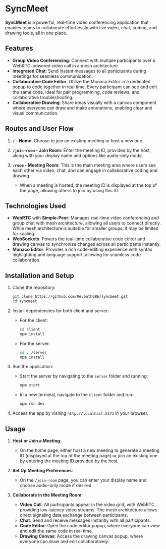 # SyncMeet

**SyncMeet** is a powerful, real-time video conferencing application that enables teams to collaborate effortlessly with live video, chat, coding, and drawing tools, all in one place.

## Features

- **Group Video Conferencing**: Connect with multiple participants over a WebRTC-powered video call in a mesh architecture.
- **Integrated Chat**: Send instant messages to all participants during meetings for seamless communication.
- **Collaborative Code Editor**: Utilize the Monaco Editor in a dedicated popup to code together in real time. Every participant can see and edit the same code, ideal for pair programming, code reviews, and collaborative troubleshooting.
- **Collaborative Drawing**: Share ideas visually with a canvas component where everyone can draw and make annotations, enabling clear and visual communication.

## Routes and User Flow

1. **`/` - Home**: Choose to join an existing meeting or host a new one.
2. **`/join-room` - Join Room**: Enter the meeting ID, provided by the host, along with your display name and options like audio-only mode.
3. **`/room` - Meeting Room**: This is the main meeting area where users see each other via video, chat, and can engage in collaborative coding and drawing.

   - When a meeting is hosted, the meeting ID is displayed at the top of the page, allowing others to join by using this ID.

## Technologies Used

- **WebRTC** with **Simple-Peer**: Manages real-time video conferencing and group chat with mesh architecture, allowing all users to connect directly. While mesh architecture is suitable for smaller groups, it may be limited for scaling.
- **WebSockets**: Powers the real-time collaborative code editor and drawing canvas to synchronize changes across all participants instantly.
- **Monaco Editor**: Provides a rich code-editing experience with syntax highlighting and language support, allowing for seamless code collaboration.

## Installation and Setup

1. Clone the repository:

   ```bash
   git clone https://github.com/Revanth686/syncmeet.git
   cd syncmeet
   ```

2. Install dependencies for both client and server:

   - For the client:
     ```bash
     cd client
     npm install
     ```
   - For the server:
     ```bash
     cd ../server
     npm install
     ```

3. Run the application:

   - Start the server by navigating to the `server` folder and running:
     ```bash
     npm start
     ```
   - In a new terminal, navigate to the `client` folder and run:
     ```bash
     npm run dev
     ```

4. Access the app by visiting `http://localhost:5173` in your browser.

## Usage

1. **Host or Join a Meeting**:

   - On the home page, either host a new meeting to generate a meeting ID (displayed at the top of the meeting page) or join an existing one by entering the meeting ID provided by the host.

2. **Set Up Meeting Preferences**:

   - On the `/join-room` page, you can enter your display name and choose audio-only mode if desired.

3. **Collaborate in the Meeting Room**:
   - **Video Call**: All participants appear in the video grid, with WebRTC providing low-latency video streams. The mesh architecture allows direct signaling data exchange between participants.
   - **Chat**: Send and receive messages instantly with all participants.
   - **Code Editor**: Open the code editor popup, where everyone can view and edit the same code in real time.
   - **Drawing Canvas**: Access the drawing canvas popup, where everyone can draw and edit collaboratively.
